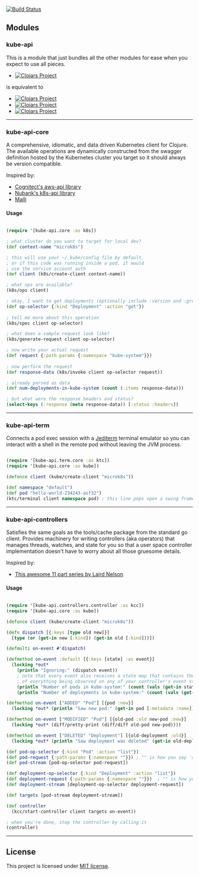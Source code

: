 [![Build Status](https://travis-ci.com/rutledgepaulv/kube-api.svg?branch=master)](https://travis-ci.com/rutledgepaulv/kube-api)

## Modules

### kube-api

This is a module that just bundles all the other modules for ease when you expect to use all pieces.

- [![Clojars Project](https://img.shields.io/clojars/v/org.clojars.rutledgepaulv/kube-api.svg)](https://clojars.org/org.clojars.rutledgepaulv/kube-api)

is equivalent to

- [![Clojars Project](https://img.shields.io/clojars/v/org.clojars.rutledgepaulv/kube-api-core.svg)](https://clojars.org/org.clojars.rutledgepaulv/kube-api-core)
- [![Clojars Project](https://img.shields.io/clojars/v/org.clojars.rutledgepaulv/kube-api-term.svg)](https://clojars.org/org.clojars.rutledgepaulv/kube-api-term)
- [![Clojars Project](https://img.shields.io/clojars/v/org.clojars.rutledgepaulv/kube-api-controllers.svg)](https://clojars.org/org.clojars.rutledgepaulv/kube-api-controllers)

---

### kube-api-core

A comprehensive, idiomatic, and data driven Kubernetes client for Clojure. The available operations are dynamically
constructed from the swagger definition hosted by the Kubernetes cluster you target so it should always be version
compatible.

Inspired by:

- [Cognitect's aws-api library](https://github.com/cognitect-labs/aws-api)
- [Nubank's k8s-api library](https://github.com/nubank/k8s-api)
- [Malli](https://github.com/metosin/malli)

#### Usage

```clojure 

(require '[kube-api.core :as k8s])

; what cluster do you want to target for local dev?
(def context-name "microk8s")

; this will use your ~/.kube/config file by default,
; or if this code was running inside a pod, it would 
; use the service account auth
(def client (k8s/create-client context-name))

; what ops are available?
(k8s/ops client)

; okay, I want to get deployments (optionally include :version and :group)
(def op-selector {:kind "Deployment" :action "get"})
 
; tell me more about this operation
(k8s/spec client op-selector)

; what does a sample request look like?
(k8s/generate-request client op-selector)

; now write your actual request
(def request {:path-params {:namespace "kube-system"}})
    
; now perform the request
(def response-data (k8s/invoke client op-selector request))

; already parsed as data
(def num-deployments-in-kube-system (count (:items response-data)))

; but what were the response headers and status?
(select-keys (:response (meta response-data)) [:status :headers])

```

---

### kube-api-term

Connects a pod exec session with a [Jediterm](https://github.com/JetBrains/jediterm) terminal emulator so you can
interact with a shell in the remote pod without leaving the JVM process.

```clojure 

(require '[kube-api.term.core :as ktc])
(require '[kube-api.core :as kube])

(defonce client (kube/create-client "microk8s"))

(def namespace "default")
(def pod "hello-world-234243-asf32")
(ktc/terminal client namespace pod) ; this line pops open a swing frame with an attached shell

```


---

### kube-api-controllers

Satisfies the same goals as the tools/cache package from the standard go client. Provides machinery for writing
controllers (aka operators) that manages threads, watches, and state for you so that a user space controller
implementation doesn't have to worry about all those gruesome details.

Inspired by:

- [This awesome 11 part series by Laird Nelson](https://lairdnelson.wordpress.com/2018/01/07/understanding-kubernetes-tools-cache-package-part-0/)

#### Usage

```clojure

(require '[kube-api.controllers.controller :as kcc])
(require '[kube-api.core :as kube])

(defonce client (kube/create-client "microk8s"))

(defn dispatch [{:keys [type old new]}]
  [type (or (get-in new [:kind]) (get-in old [:kind]))])

(defmulti on-event #'dispatch)

(defmethod on-event :default [{:keys [state] :as event}]
  (locking *out*
    (println "Ignoring:" (dispatch event))
    ; note that every event also receives a state map that contains the most recent resource
    ; of everything being observed on any of your controller's event streams
    (println "Number of pods in kube-system:" (count (vals (get-in state ["Pod" "kube-system"]))))
    (println "Number of deployments in kube-system:" (count (vals (get-in state ["Deployment" "kube-system"]))))))

(defmethod on-event ["ADDED" "Pod"] [{pod :new}]
  (locking *out* (println "Saw new pod:" (get-in pod [:metadata :name]))))

(defmethod on-event ["MODIFIED" "Pod"] [{old-pod :old new-pod :new}]
  (locking *out* (diff/pretty-print (diff/diff old-pod new-pod))))

(defmethod on-event ["DELETED" "Deployment"] [{old-deployment :old}]
  (locking *out* (println "Saw deployment was deleted" (get-in old-deployment [:metadata :name]))))

(def pod-op-selector {:kind "Pod" :action "list"})
(def pod-request {:path-params {:namespace ""}}) ; "" is how you say 'all namespaces'
(def pod-stream [pod-op-selector pod-request])

(def deployment-op-selector {:kind "Deployment" :action "list"})
(def deployment-request {:path-params {:namespace ""}})  ; "" is how you say 'all namespaces'
(def deployment-stream [deployment-op-selector deployment-request])

(def targets [pod-stream deployment-stream])

(def controller
  (kcc/start-controller client targets on-event))

; when you're done, stop the controller by calling it
(controller)

```

---

## License

This project is licensed under [MIT license](http://opensource.org/licenses/MIT).